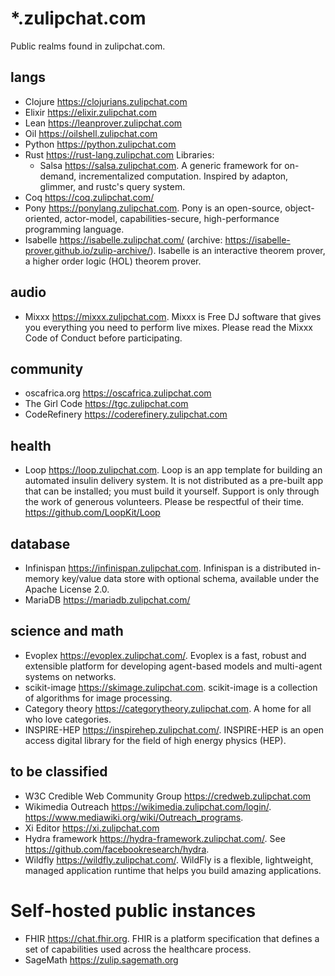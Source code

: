 # *.zulipchat.com

Public realms found in zulipchat.com.

## langs

- Clojure https://clojurians.zulipchat.com
- Elixir https://elixir.zulipchat.com
- Lean https://leanprover.zulipchat.com
- Oil https://oilshell.zulipchat.com
- Python https://python.zulipchat.com
- Rust https://rust-lang.zulipchat.com
  Libraries:
  - Salsa https://salsa.zulipchat.com. A generic framework for on-demand, incrementalized computation. Inspired by adapton, glimmer, and rustc's query system.
- Coq https://coq.zulipchat.com/
- Pony https://ponylang.zulipchat.com. Pony is an open-source, object-oriented, actor-model, capabilities-secure, high-performance programming language.
- Isabelle https://isabelle.zulipchat.com/ (archive: https://isabelle-prover.github.io/zulip-archive/). Isabelle is an interactive theorem prover, a higher order logic (HOL) theorem prover.

## audio
- Mixxx https://mixxx.zulipchat.com. Mixxx is Free DJ software that gives you everything you need to perform live mixes. Please read the Mixxx Code of Conduct before participating.

## community
- oscafrica.org https://oscafrica.zulipchat.com
- The Girl Code https://tgc.zulipchat.com
- CodeRefinery https://coderefinery.zulipchat.com

## health
- Loop https://loop.zulipchat.com. Loop is an app template for building an automated insulin delivery system. It is not distributed as a pre-built app that can be installed; you must build it yourself. Support is only through the work of generous volunteers. Please be respectful of their time. https://github.com/LoopKit/Loop

## database
- Infinispan https://infinispan.zulipchat.com. Infinispan is a distributed in-memory key/value data store with optional schema, available under the Apache License 2.0.
- MariaDB https://mariadb.zulipchat.com/

## science and math
- Evoplex https://evoplex.zulipchat.com/. Evoplex is a fast, robust and extensible platform for developing agent-based models and multi-agent systems on networks.
- scikit-image https://skimage.zulipchat.com. scikit-image is a collection of algorithms for image processing.
- Category theory https://categorytheory.zulipchat.com. A home for all who love categories.
- INSPIRE-HEP https://inspirehep.zulipchat.com/. INSPIRE-HEP is an open access digital library for the field of high energy physics (HEP).


## to be classified
- W3C Credible Web Community Group https://credweb.zulipchat.com
- Wikimedia Outreach https://wikimedia.zulipchat.com/login/. https://www.mediawiki.org/wiki/Outreach_programs.
- Xi Editor https://xi.zulipchat.com
- Hydra framework https://hydra-framework.zulipchat.com/. See https://github.com/facebookresearch/hydra.
- Wildfly https://wildfly.zulipchat.com/. WildFly is a flexible, lightweight, managed application runtime that helps you build amazing applications.

# Self-hosted public instances

- FHIR https://chat.fhir.org. FHIR is a platform specification that defines a set of capabilities used across the healthcare process.
- SageMath https://zulip.sagemath.org
